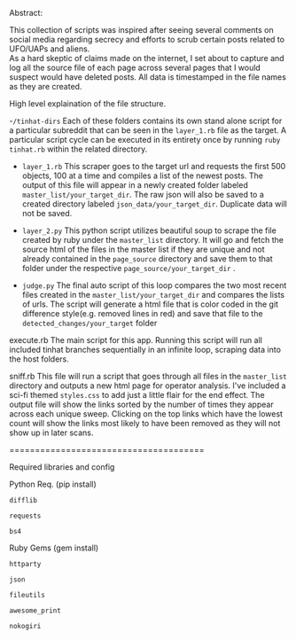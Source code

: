Abstract:

This collection of scripts was inspired after seeing several comments on social media regarding secrecy and efforts to scrub certain posts related to UFO/UAPs and aliens.  
As a hard skeptic of claims made on the internet, I set about to capture and log all the source file of each page across several pages that I would suspect would have deleted posts.
All data is timestamped in the file names as they are created.



High level explaination of the file structure.

-`/tinhat-dirs`
  Each of these folders contains its own stand alone script for a particular subreddit that can be seen in the `layer_1.rb` file as the target.
  A particular script cycle can be executed in its entirety once by running `ruby tinhat.rb` within the related directory.
    
 - `layer_1.rb`
      This scraper goes to the target url and requests the first 500 objects, 100 at a time and compiles a list of the newest posts.  The output of this file will
      appear in a newly created folder labeled `master_list/your_target_dir`.  The raw json will also be saved to a created directory labeled `json_data/your_target_dir`. 
      Duplicate data will not be saved. 
			
 - `layer_2.py`
      This python script utilizes beautiful soup to scrape the file created by ruby under the `master_list` directory.  It will go and fetch the source html of the files in the master 
      list if they are unique and not already contained in the `page_source` directory and save them to that folder under the respective `page_source/your_target_dir` .  
			
 - `judge.py`
      The final auto script of this loop compares the two most recent files created in the `master_list/your_target_dir` and compares the lists of urls.  The script will generate a html file
      that is color coded in the git difference style(e.g. removed lines in red) and save that file to the `detected_changes/your_target` folder



execute.rb
  The main script for this app.  Running this script will run all included tinhat branches sequentially in an infinite loop, scraping data into the host folders.

sniff.rb
  This file will run a script that goes through all files in the `master_list` directory and outputs a new html page for operator analysis.  I've included a sci-fi themed `styles.css`
  to add just a little flair for the end effect.  The output file will show the links sorted by the number of times they appear across each unique sweep.  Clicking on the top links
  which have the lowest count will show the links most likely to have been removed as they will not show up in later scans.



======================================

Required libraries and config

Python Req. (pip install)

    difflib
		
    requests
		
    bs4


Ruby Gems (gem install)

    httparty
		
    json
		
    fileutils
		
    awesome_print
		
    nokogiri
